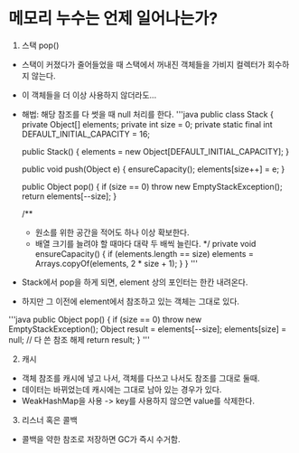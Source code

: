 # 메모리 누수는 언제 일어나는가?
1. 스택 pop()
- 스택이 커졌다가 줄어들었을 때 스택에서 꺼내진 객체들을 가비지 컬렉터가 회수하지 않는다.
- 이 객체들을 더 이상 사용하지 않더라도...
- 해법: 해당 참조를 다 썻을 때 null 처리를 한다.
'''java
public class Stack {
    private Object[] elements;
    private int size = 0;
    private static final int DEFAULT_INITIAL_CAPACITY = 16;

    public Stack() {
        elements = new Object[DEFAULT_INITIAL_CAPACITY];
    }

    public void push(Object e) {
        ensureCapacity();
        elements[size++] = e;
    }

    public Object pop() {
        if (size == 0)
            throw new EmptyStackException();
        return elements[--size];
    }

    /**
     * 원소를 위한 공간을 적어도 하나 이상 확보한다.
     * 배열 크기를 늘려야 할 때마다 대략 두 배씩 늘린다.
     */
    private void ensureCapacity() {
        if (elements.length == size)
            elements = Arrays.copyOf(elements, 2 * size + 1);
    }
  }
  '''
  
- Stack에서 pop을 하게 되면, element 상의 포인터는 한칸 내려온다.
- 하지만 그 이전에 element에서 참조하고 있는 객체는 그대로 있다.

'''java
public Object pop() {
        if (size == 0)
            throw new EmptyStackException();
        Object result = elements[--size];
        elements[size] = null; // 다 쓴 참조 해제
        return result;
    }
'''

2. 캐시
- 객체 참조를 캐시에 넣고 나서, 객체를 다쓰고 나서도 참조를 그대로 둘때.
- 데이터는 바뀌었는데 캐시에는 그대로 남아 있는 경우가 있다.
- WeakHashMap을 사용 -> key를 사용하지 않으면 value를 삭제한다.

3. 리스너 혹은 콜백
- 콜백을 약한 참조로 저장하면 GC가 즉시 수거함.
